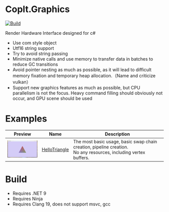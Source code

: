 # Coplt.Graphics

[![Build](../../actions/workflows/build.yml/badge.svg)](../../actions/workflows/build.yml)

Render Hardware Interface designed for c#
- Use com style object
- Utf16 string support
- Try to avoid string passing
- Minimize native calls and use memory to transfer data in batches to reduce GC transitions
- Avoid pointer nesting as much as possible, as it will lead to difficult memory fixation and temporary heap allocation.（Name and criticize vulkan）
- Support new graphics features as much as possible, but CPU parallelism is not the focus. Heavy command filling should obviously not occur, and GPU scene should be used

# Examples

|Preview|Name|Description|
|-|-|-|
|[<img src="./Examples/HelloTriangle/HelloTriangle.png" width="128"/>](./Examples/HelloTriangle/HelloTriangle.md)|[HelloTriangle](./Examples/HelloTriangle/HelloTriangle.md)|The most basic usage, basic swap chain creation, pipeline creation.<br/>No any resources, including vertex buffers.|

# Build

- Requires .NET 9
- Requires Ninja
- Requires Clang 19, does not support msvc, gcc
